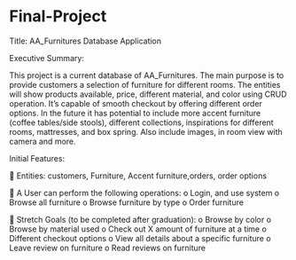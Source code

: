 # Final-Project

Title:
AA_Furnitures Database Application

Executive Summary:

This project is a current database of AA_Furnitures. The main purpose is to 
provide customers a selection of furniture for different rooms. The entities 
will show products available, price, different material, and color using CRUD 
operation. It’s capable of smooth checkout by offering different order 
options.
In the future it has potential to include more accent furniture (coffee 
tables/side stools), different collections, inspirations for different rooms, 
mattresses, and box spring. Also include images, in room view with camera 
and more.  
 
Initial Features:

 Entities: customers, Furniture, Accent furniture,orders, order options

 A User can perform the following operations:
  o Login, and use system
  o Browse all furniture
  o Browse furniture by type
  o Order furniture
  
 Stretch Goals (to be completed after graduation):
  o Browse by color
  o Browse by material used 
  o Check out X amount of furniture at a time
  o Different checkout options
  o View all details about a specific furniture 
  o Leave review on furniture
  o Read reviews on furniture
